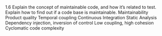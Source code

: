 1.6 Explain the concept of maintainable code, and how it’s related to test. Explain how to find out if a code base is maintainable.
Maintainability
Product quality
Temporal coupling
Continuous Integration
Static Analysis
Dependency injection, inversion of control
Low coupling, high cohesion
Cyclomatic code complexity
